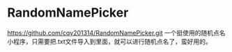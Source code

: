 # RandomNamePicker
https://github.com/cqy201314/RandomNamePicker.git
一个挺使用的随机点名小程序，只需要把.txt文件导入到里面，就可以进行随机点名了，蛮好用的。

